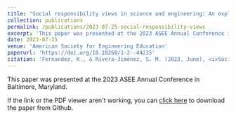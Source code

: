 ```yaml
---
title: "Social responsibility views in science and engineering: An exploratory study among engineering undergraduate researchers"
collection: publications
permalink: /publications/2023-07-25-social-responsibility-views
excerpt: 'This paper was presented at the 2023 ASEE Annual Conference in Baltimore, Maryland.'
date: 2023-07-25
venue: 'American Society for Engineering Education'
paperurl: 'https://doi.org/10.18260/1-2--44235'
citation: 'Fernandez, K., & Rivera-Jiménez, S. M. (2023, June), <i>Social responsibility views in science and engineering: An exploratory study among engineering undergraduate researchers</i>. Paper presented at the 2023 ASEE Annual Conference & Exposition, Baltimore, Maryland. DOI: 10.18260/1-2--44235'
---
```

This paper was presented at the 2023 ASEE Annual Conference in Baltimore, Maryland.

If the link or the PDF viewer aren't working, you can [click here](https://github.com/KassSTEM/KassSTEM.github.io/blob/a76d6a0232d57a664e8173c921728e4a1e43d289/files/social_responsibility_views_in_science_and_engineering_an_exploratory_study_among_engineering_undergraduate_researchers.pdf) to download the paper from Github.

<object data="/files/social_responsibility_views_in_science_and_engineering_an_exploratory_study_among_engineering_undergraduate_researchers.pdf" width="1000" height="1000" type='application/pdf'></object>
